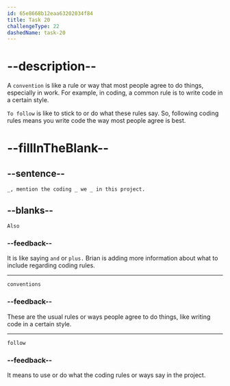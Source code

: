 ```yaml
---
id: 65e8668b12eaa63202034f84
title: Task 20
challengeType: 22
dashedName: task-20
---
```


<!--
AUDIO REFERENCE:
Brian: Also, mention the coding conventions we follow in this project.
-->

# --description--

A `convention` is like a rule or way that most people agree to do things, especially in work. For example, in coding, a common rule is to write code in a certain style.

`To follow` is like to stick to or do what these rules say. So, following coding rules means you write code the way most people agree is best.

# --fillInTheBlank--

## --sentence--

`_, mention the coding _ we _ in this project.`

## --blanks--

`Also`

### --feedback--

It is like saying `and` or `plus.` Brian is adding more information about what to include regarding coding rules.

---

`conventions`

### --feedback--

These are the usual rules or ways people agree to do things, like writing code in a certain style.

---

`follow`

### --feedback--

It means to use or do what the coding rules or ways say in the project.
